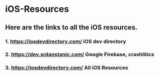# iOS-Resources
## Here are the links to all the iOS resources.

### 1. https://iosdevdirectory.com/ iOS dev directory 
### 2. https://dev.srdanstanic.com/ Google Firebase, crashlitics
### 3. https://iosdevdirectory.com/ All iOS Resources
